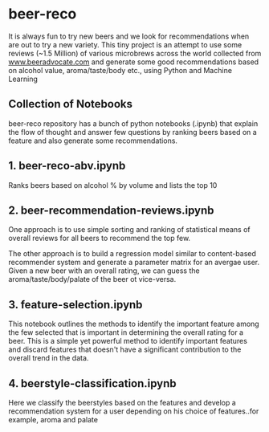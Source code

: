 # beer-reco

It is always fun to try new beers and we look for recommendations when are out to try a new variety. This tiny project is an attempt to use some reviews (~1.5 Million) of various microbrews across the world collected from www.beeradvocate.com and generate some good recommendations based on alcohol value, aroma/taste/body etc., using Python and Machine Learning

## Collection of Notebooks 
beer-reco repository has a  bunch of python notebooks (.ipynb) that explain the flow of thought and answer few questions by ranking beers based on a feature and also generate some recommendations.

## 1. beer-reco-abv.ipynb
Ranks beers based on alcohol % by volume and lists the top 10

## 2. beer-recommendation-reviews.ipynb
One approach is to use simple sorting and ranking of statistical means of overall reviews for all beers to recommend the top few.

The other approach is to build a regression model similar to content-based recommender system and generate a parameter matrix for an avergae user. Given a new beer with an overall rating, we can guess the aroma/taste/body/palate of the beer ot vice-versa.

## 3. feature-selection.ipynb
This notebook outlines the methods to identify the important feature among the few selected that is important in determining the overall rating for a beer. This is a simple yet powerful method to identify important features and discard features that doesn't have a significant contribution to the overall trend in the data.

## 4. beerstyle-classification.ipynb
Here we classify the beerstyles based on the features and develop a recommendation system for a user depending on his choice of features..for example, aroma and palate
